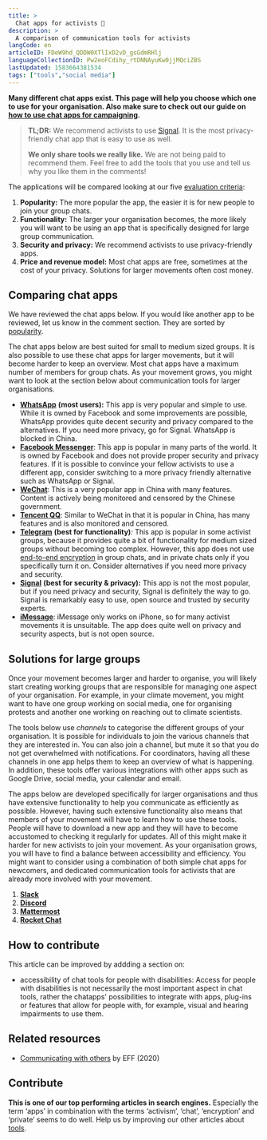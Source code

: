 ```yaml
---
title: >
  Chat apps for activists 💬
description: >
  A comparison of communication tools for activists
langCode: en
articleID: FDeW9hd_QDDW0XTlIxD2vD_gsGdmRHlj
languageCollectionID: Pw2eoFCdihy_rtDNNAyuKw0jjMQciZBS
lastUpdated: 1583664381534
tags: ["tools","social media"]
---
```


**Many different chat apps exist. This page will help you choose which one to use for your organisation. Also make sure to check out our guide on** [**how to use chat apps for campaigning**](/communication/chat-apps)**.**

> **TL;DR:** We recommend activists to use [Signal](/tools/chat-apps/signal). It is the most privacy-friendly chat app that is easy to use as well.
> 
> **We only share tools we really like.** We are not being paid to recommend them. Feel free to add the tools that you use and tell us why you like them in the comments!

The applications will be compared looking at our five [evaluation criteria](/tools/chat-apps/evaluation-criteria):

1.  **Popularity:** The more popular the app, the easier it is for new people to join your group chats.
2.  **Functionality:** The larger your organisation becomes, the more likely you will want to be using an app that is specifically designed for large group communication.
3.  **Security and privacy:** We recommend activists to use privacy-friendly apps.
4.  **Price and revenue model:** Most chat apps are free, sometimes at the cost of your privacy. Solutions for larger movements often cost money.

<div></div>

## Comparing chat apps

We have reviewed the chat apps below. If you would like another app to be reviewed, let us know in the comment section. They are sorted by [popularity](https://www.statista.com/statistics/258749/most-popular-global-mobile-messenger-apps/).

The chat apps below are best suited for small to medium sized groups. It is also possible to use these chat apps for larger movements, but it will become harder to keep an overview. Most chat apps have a maximum number of members for group chats. As your movement grows, you might want to look at the section below about communication tools for larger organisations.

-   [**WhatsApp**](/tools/chat-apps/whatsapp) **(most users):** This app is very popular and simple to use. While it is owned by Facebook and some improvements are possible, WhatsApp provides quite decent security and privacy compared to the alternatives. If you need more privacy, go for Signal. WhatsApp is blocked in China.
-   [**Facebook Messenger**](/tools/chat-apps/facebook-messenger): This app is popular in many parts of the world. It is owned by Facebook and does not provide proper security and privacy features. If it is possible to convince your fellow activists to use a different app, consider switching to a more privacy friendly alternative such as WhatsApp or Signal.
-   [**WeChat**](/tools/chat-apps/wechat): This is a very popular app in China with many features. Content is actively being monitored and censored by the Chinese government.
-   [**Tencent QQ**](/tools/chat-apps/tencent-qq): Similar to WeChat in that it is popular in China, has many features and is also monitored and censored.
-   [**Telegram**](/tools/chat-apps/telegram) **(best for functionality)**_:_ This app is popular in some activist groups, because it provides quite a bit of functionality for medium sized groups without becoming too complex. However, this app does not use [end-to-end encryption](/end-to-end-encryption) in group chats, and in private chats only if you specifically turn it on. Consider alternatives if you need more privacy and security.
-   [**Signal**](/tools/chat-apps/signal) **(best for security & privacy):** This app is not the most popular, but if you need privacy and security, Signal is definitely the way to go. Signal is remarkably easy to use, open source and trusted by security experts.
-   [**iMessage**](/tools/chat-apps/imessage): iMessage only works on iPhone, so for many activist movements it is unsuitable. The app does quite well on privacy and security aspects, but is not open source.

## Solutions for large groups

Once your movement becomes larger and harder to organise, you will likely start creating working groups that are responsible for managing one aspect of your organisation. For example, in your climate movement, you might want to have one group working on social media, one for organising protests and another one working on reaching out to climate scientists.

The tools below use _channels_ to categorise the different groups of your organisation. It is possible for individuals to join the various channels that they are interested in. You can also join a channel, but mute it so that you do not get overwhelmed with notifications. For coordinators, having all these channels in one app helps them to keep an overview of what is happening. In addition, these tools offer various integrations with other apps such as Google Drive, social media, your calendar and email.

The apps below are developed specifically for larger organisations and thus have extensive functionality to help you communicate as efficiently as possible. However, having such extensive functionality also means that members of your movement will have to learn how to use these tools. People will have to download a new app and they will have to become accustomed to checking it regularly for updates. All of this might make it harder for new activists to join your movement. As your organisation grows, you will have to find a balance between accessibility and efficiency. You might want to consider using a combination of both simple chat apps for newcomers, and dedicated communication tools for activists that are already more involved with your movement.

1.  [**Slack**](/tools/chat-apps/slack)
2.  [**Discord**](/tools/chat-apps/discord)
3.  [**Mattermost**](/tools/chat-apps/mattermost)
4.  [**Rocket Chat**](/tools/chat-apps/rocket-chat)

## How to contribute

This article can be improved by addding a section on:

-   accessibility of chat tools for people with disabilities: Access for people with disabilities is not necessarily the most important aspect in chat tools, rather the chatapps' possibilities to integrate with apps, plug-ins or features that allow for people with, for example, visual and hearing impairments to use them.

## Related resources

-   [Communicating with others](https://ssd.eff.org/en/module/communicating-others) by EFF (2020)

## Contribute

**This is one of our top performing articles in search engines.** Especially the term ‘apps’ in combination with the terms ‘activism’, ‘chat’, ‘encryption’ and ‘private’ seems to do well. Help us by improving our other articles about [tools](/tools).